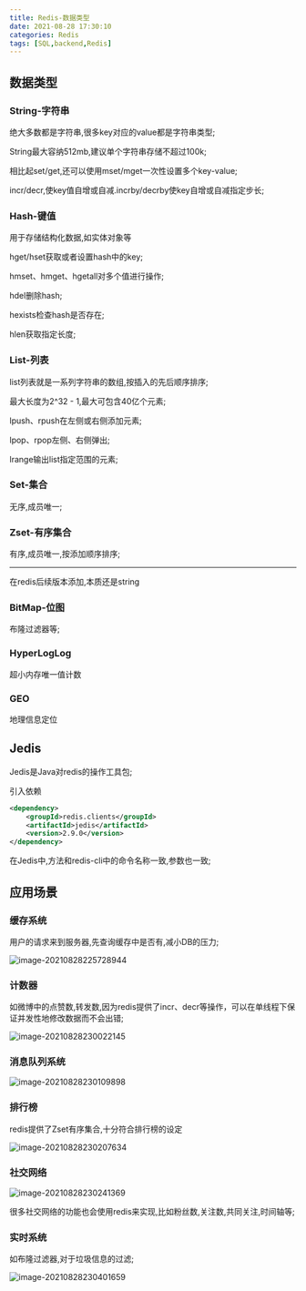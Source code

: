 ```yaml
---
title: Redis-数据类型
date: 2021-08-28 17:30:10
categories: Redis
tags: [SQL,backend,Redis]
---
```


## 数据类型

### String-字符串

绝大多数都是字符串,很多key对应的value都是字符串类型;

String最大容纳512mb,建议单个字符串存储不超过100k;

相比起set/get,还可以使用mset/mget一次性设置多个key-value;

incr/decr,使key值自增或自减.incrby/decrby使key自增或自减指定步长;

### Hash-键值

用于存储结构化数据,如实体对象等

hget/hset获取或者设置hash中的key;

hmset、hmget、hgetall对多个值进行操作;

hdel删除hash;

hexists检查hash是否存在;

hlen获取指定长度; 

### List-列表

list列表就是一系列字符串的数组,按插入的先后顺序排序;

最大长度为2^32 - 1,最大可包含40亿个元素;

lpush、rpush在左侧或右侧添加元素;

lpop、rpop左侧、右侧弹出;

lrange输出list指定范围的元素;

### Set-集合

无序,成员唯一;

### Zset-有序集合

有序,成员唯一,按添加顺序排序;

<hr/>

在redis后续版本添加,本质还是string

### BitMap-位图

布隆过滤器等;

### HyperLogLog

超小内存唯一值计数

### GEO

地理信息定位

## Jedis

Jedis是Java对redis的操作工具包;

引入依赖

```xml
<dependency>
	<groupId>redis.clients</groupId>
	<artifactId>jedis</artifactId>
	<version>2.9.0</version>
</dependency>
```

在Jedis中,方法和redis-cli中的命令名称一致,参数也一致;

## 应用场景

### 缓存系统

用户的请求来到服务器,先查询缓存中是否有,减小DB的压力;

![image-20210828225728944](https://gitee.com/cao_ziqiang/img/raw/master/20210828225729.png)

### 计数器

如微博中的点赞数,转发数,因为redis提供了incr、decr等操作，可以在单线程下保证并发性地修改数据而不会出错;

![image-20210828230022145](https://gitee.com/cao_ziqiang/img/raw/master/20210828230022.png)

### 消息队列系统

![image-20210828230109898](https://gitee.com/cao_ziqiang/img/raw/master/20210828230110.png)

### 排行榜

redis提供了Zset有序集合,十分符合排行榜的设定

![image-20210828230207634](https://gitee.com/cao_ziqiang/img/raw/master/20210828230207.png)

### 社交网络

![image-20210828230241369](https://gitee.com/cao_ziqiang/img/raw/master/20210828230241.png)

很多社交网络的功能也会使用redis来实现,比如粉丝数,关注数,共同关注,时间轴等;

### 实时系统

如布隆过滤器,对于垃圾信息的过滤;

![image-20210828230401659](https://gitee.com/cao_ziqiang/img/raw/master/20210828230401.png)



